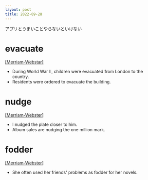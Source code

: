 ```yaml
---
layout: post
title: 2022-09-28
---
```


アプリとうまいことやらないといけない

# evacuate
[[Merriam-Webstar]](https://dictionary.cambridge.org/ja/dictionary/english/evacuate)  
- During World War II, children were evacuated from London to the country.  
- Residents were ordered to evacuate the building.  

# nudge
[[Merriam-Webster]](https://www.merriam-webster.com/dictionary/nudge)  
- I nudged the plate closer to him.  
- Album sales are nudging the one million mark.  

# fodder
[[Merriam-Webster]](https://www.merriam-webster.com/dictionary/fodder)
- She often used her friends' problems as fodder for her novels.  
